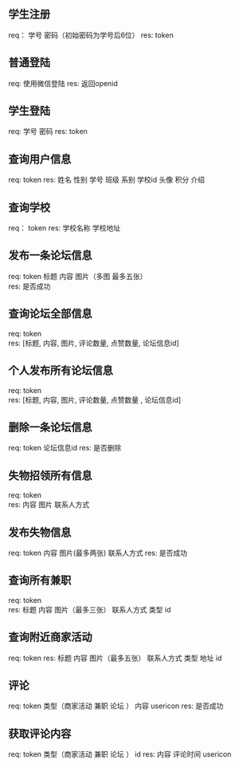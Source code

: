 ## 学生注册
req：  学号   密码（初始密码为学号后6位）
res:   token

## 普通登陆
req:   使用微信登陆 
res:   返回openid

## 学生登陆
req:   学号   密码
res:   token

## 查询用户信息
req:   token
res:   姓名   性别   学号   班级   系别   学校id  头像  积分  介绍

## 查询学校
req：   token
res:   学校名称   学校地址

##  发布一条论坛信息
req:   token   标题   内容   图片（多图  最多五张）  
res:   是否成功

##  查询论坛全部信息
req:   token   
res:   [标题, 内容, 图片, 评论数量, 点赞数量,  论坛信息id]

##  个人发布所有论坛信息
req:   token   
res:   [标题, 内容, 图片, 评论数量, 点赞数量 , 论坛信息id]

##  删除一条论坛信息
req:   token   论坛信息id
res:   是否删除

##  失物招领所有信息
req:   token   
res:   内容   图片  联系人方式 

##  发布失物信息
req:   token  内容   图片(最多两张)   联系人方式 
res:   是否成功

##  查询所有兼职
req:   token  
res:   标题  内容   图片（最多三张）  联系人方式   类型   id

##  查询附近商家活动
req:  token
res:  标题   内容   图片（最多五张）  联系人方式   类型   地址   id

##  评论
req:  token  类型（商家活动 兼职 论坛 ） 内容   usericon
res:  是否成功 

##  获取评论内容
req:  token  类型（商家活动 兼职 论坛 ） id
res:  内容   评论时间  usericon


